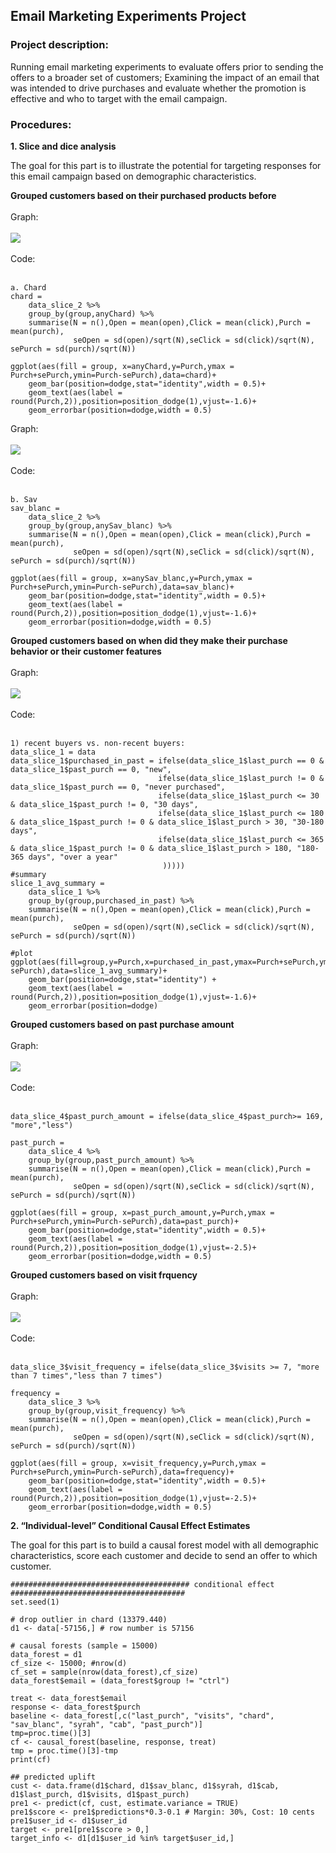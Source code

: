 ## Email Marketing Experiments Project

### Project description: 
Running email marketing experiments to evaluate offers prior to sending the offers to a broader
set of customers; Examining the impact of an email that was intended to drive purchases and evaluate whether the promotion is effective and who to target with the email campaign.

### Procedures:
**1. Slice and dice analysis** 

The goal for this part is to illustrate the potential for targeting responses for this email campaign based on demographic characteristics.

**Grouped customers based on their purchased products before**
<br><br>
Graph:
<br><br>
<img src="images/sliec_dice_1.png"/>
<br><br>
Code:
<br><br>

```
a. Chard 
chard = 
    data_slice_2 %>%
    group_by(group,anyChard) %>%
    summarise(N = n(),Open = mean(open),Click = mean(click),Purch = mean(purch), 
              seOpen = sd(open)/sqrt(N),seClick = sd(click)/sqrt(N), sePurch = sd(purch)/sqrt(N))

ggplot(aes(fill = group, x=anyChard,y=Purch,ymax = Purch+sePurch,ymin=Purch-sePurch),data=chard)+
    geom_bar(position=dodge,stat="identity",width = 0.5)+
    geom_text(aes(label = round(Purch,2)),position=position_dodge(1),vjust=-1.6)+
    geom_errorbar(position=dodge,width = 0.5)
```
Graph: 
<br><br>
<img src="images/slice_dice_3.png"/>
<br><br>
Code:
<br><br>

```
b. Sav  
sav_blanc = 
    data_slice_2 %>%
    group_by(group,anySav_blanc) %>%
    summarise(N = n(),Open = mean(open),Click = mean(click),Purch = mean(purch), 
              seOpen = sd(open)/sqrt(N),seClick = sd(click)/sqrt(N), sePurch = sd(purch)/sqrt(N))

ggplot(aes(fill = group, x=anySav_blanc,y=Purch,ymax = Purch+sePurch,ymin=Purch-sePurch),data=sav_blanc)+
    geom_bar(position=dodge,stat="identity",width = 0.5)+
    geom_text(aes(label = round(Purch,2)),position=position_dodge(1),vjust=-1.6)+
    geom_errorbar(position=dodge,width = 0.5)
```

**Grouped customers based on when did they make their purchase behavior or their customer features**
<br><br>
Graph:
<br><br>
<img src="images/slice_dice_2.png"/>
<br><br>
Code:
<br><br>

```
1) recent buyers vs. non-recent buyers: 
data_slice_1 = data
data_slice_1$purchased_in_past = ifelse(data_slice_1$last_purch == 0 & data_slice_1$past_purch == 0, "new",
                                 ifelse(data_slice_1$last_purch != 0 & data_slice_1$past_purch == 0, "never purchased",
                                 ifelse(data_slice_1$last_purch <= 30 & data_slice_1$past_purch != 0, "30 days",
                                 ifelse(data_slice_1$last_purch <= 180 & data_slice_1$past_purch != 0 & data_slice_1$last_purch > 30, "30-180 days",
                                 ifelse(data_slice_1$last_purch <= 365 & data_slice_1$past_purch != 0 & data_slice_1$last_purch > 180, "180-365 days", "over a year"
                                  )))))
#summary 
slice_1_avg_summary = 
    data_slice_1 %>% 
    group_by(group,purchased_in_past) %>%
    summarise(N = n(),Open = mean(open),Click = mean(click),Purch = mean(purch), 
              seOpen = sd(open)/sqrt(N),seClick = sd(click)/sqrt(N), sePurch = sd(purch)/sqrt(N))

#plot
ggplot(aes(fill=group,y=Purch,x=purchased_in_past,ymax=Purch+sePurch,ymin=Purch-sePurch),data=slice_1_avg_summary)+
    geom_bar(position=dodge,stat="identity") + 
    geom_text(aes(label = round(Purch,2)),position=position_dodge(1),vjust=-1.6)+
    geom_errorbar(position=dodge)
```
**Grouped customers based on past purchase amount**
<br><br>
Graph:
<br><br>
<img src="images/purchase.png"/>
<br><br>
Code:
<br><br>

```
data_slice_4$past_purch_amount = ifelse(data_slice_4$past_purch>= 169, "more","less")

past_purch = 
    data_slice_4 %>%
    group_by(group,past_purch_amount) %>%
    summarise(N = n(),Open = mean(open),Click = mean(click),Purch = mean(purch), 
              seOpen = sd(open)/sqrt(N),seClick = sd(click)/sqrt(N), sePurch = sd(purch)/sqrt(N))

ggplot(aes(fill = group, x=past_purch_amount,y=Purch,ymax = Purch+sePurch,ymin=Purch-sePurch),data=past_purch)+
    geom_bar(position=dodge,stat="identity",width = 0.5)+
    geom_text(aes(label = round(Purch,2)),position=position_dodge(1),vjust=-2.5)+
    geom_errorbar(position=dodge,width = 0.5)
```
**Grouped customers based on visit frquency**
<br><br>
Graph:
<br><br>
<img src="images/visit.png"/>
<br><br>
Code:
<br><br>

```
data_slice_3$visit_frequency = ifelse(data_slice_3$visits >= 7, "more than 7 times","less than 7 times") 

frequency = 
    data_slice_3 %>%
    group_by(group,visit_frequency) %>%
    summarise(N = n(),Open = mean(open),Click = mean(click),Purch = mean(purch), 
              seOpen = sd(open)/sqrt(N),seClick = sd(click)/sqrt(N), sePurch = sd(purch)/sqrt(N))

ggplot(aes(fill = group, x=visit_frequency,y=Purch,ymax = Purch+sePurch,ymin=Purch-sePurch),data=frequency)+
    geom_bar(position=dodge,stat="identity",width = 0.5)+
    geom_text(aes(label = round(Purch,2)),position=position_dodge(1),vjust=-2.5)+
    geom_errorbar(position=dodge,width = 0.5)
```
**2. “Individual-level” Conditional Causal Effect Estimates**

The goal for this part is to build a causal forest model with all demographic characteristics, score each customer and decide to send an offer to which customer. 

```
######################################## conditional effect #######################################  
set.seed(1)

# drop outlier in chard (13379.440)
d1 <- data[-57156,] # row number is 57156

# causal forests (sample = 15000)
data_forest = d1
cf_size <- 15000; #nrow(d) 
cf_set = sample(nrow(data_forest),cf_size)
data_forest$email = (data_forest$group != "ctrl")

treat <- data_forest$email
response <- data_forest$purch
baseline <- data_forest[,c("last_purch", "visits", "chard", "sav_blanc", "syrah", "cab", "past_purch")]
tmp=proc.time()[3]
cf <- causal_forest(baseline, response, treat)
tmp = proc.time()[3]-tmp
print(cf)

## predicted uplift
cust <- data.frame(d1$chard, d1$sav_blanc, d1$syrah, d1$cab, d1$last_purch, d1$visits, d1$past_purch)
pre1 <- predict(cf, cust, estimate.variance = TRUE)
pre1$score <- pre1$predictions*0.3-0.1 # Margin: 30%, Cost: 10 cents
pre1$user_id <- d1$user_id
target <- pre1[pre1$score > 0,]
target_info <- d1[d1$user_id %in% target$user_id,]
```

